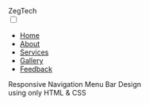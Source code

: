 
<html lang="en" dir="ltr">
  <head>
    <meta charset="utf-8">
    <title>Responsive Navigation Menu</title>
    <link rel="stylesheet" href="style.css">
    <script src="https://kit.fontawesome.com/a076d05399.js"></script>
    <meta name="viewport" content="width=device-width, initial-scale=1.0">
  </head>
  <body>
    <nav>
      <div class="logo">
ZegTech</div>
<input type="checkbox" id="click">
      <label for="click" class="menu-btn">
        <i class="fas fa-bars"></i>
      </label>
      <ul>
<li><a class="active" href="#">Home</a></li>
<li><a href="#">About</a></li>
<li><a href="#">Services</a></li>
<li><a href="#">Gallery</a></li>
<li><a href="#">Feedback</a></li>
</ul>
</nav>
    <div class="content">
      <div>
Responsive Navigation Menu Bar Design</div>
<div>
using only HTML & CSS</div>
</div>
</body>
</html>

